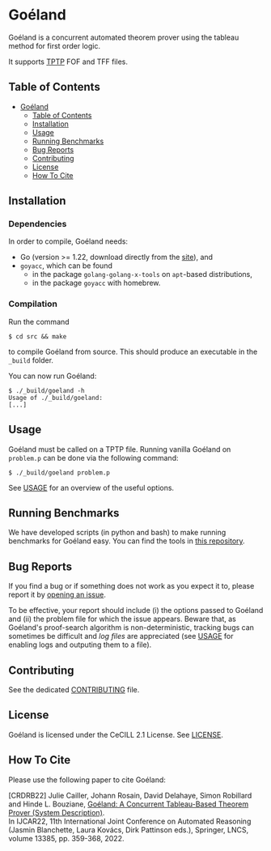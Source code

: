 # Goéland

Goéland is a concurrent automated theorem prover using the tableau method for first order logic.

It supports [TPTP](http://tptp.org/) FOF and TFF files.

## Table of Contents

- [Goéland](#goeland)
  - [Table of Contents](#table-of-contents)
  - [Installation](#installation)
  - [Usage](#usage)
  - [Running Benchmarks](#running-benchmarks)
  - [Bug Reports](#bug-reports)
  - [Contributing](#contributing)
  - [License](#license)
  - [How To Cite](#how-to-cite)

## Installation

### Dependencies

In order to compile, Goéland needs:
* Go (version >= 1.22, download directly from the [site](https://go.dev/)), and
* `goyacc`, which can be found
  - in the package `golang-golang-x-tools` on `apt`-based distributions,
  - in the package `goyacc` with homebrew.

### Compilation

Run the command
```console
$ cd src && make
```
to compile Goéland from source. This should produce an executable in the `_build` folder.

You can now run Goéland:
```console
$ ./_build/goeland -h
Usage of ./_build/goeland:
[...]
```

## Usage

Goéland must be called on a TPTP file. Running vanilla Goéland on `problem.p` can be done via the following command:
```console
$ ./_build/goeland problem.p
```

See [USAGE](USAGE.md) for an overview of the useful options.

## Running Benchmarks

We have developed scripts (in python and bash) to make running benchmarks for
Goéland easy. You can find the tools in [this repository](https://github.com/GoelandProver/GoelandBenchmarks/).

## Bug Reports

If you find a bug or if something does not work as you expect it to, please
report it by [opening an
issue](https://github.com/GoelandProver/Goeland/issues).

To be effective, your report should include (i) the options passed to Goéland
and (ii) the problem file for which the issue appears. Beware that, as Goéland's
proof-search algorithm is non-deterministic, tracking bugs can sometimes be
difficult and *log files* are appreciated (see [USAGE](USAGE.md) for enabling
logs and outputing them to a file).

## Contributing

See the dedicated [CONTRIBUTING](CONTRIBUTING.md) file.

## License

Goéland is licensed under the CeCILL 2.1 License. See [LICENSE](LICENSE).

## How To Cite

Please use the following paper to cite Goéland:

[CRDRB22] Julie Cailler, Johann Rosain, David Delahaye, Simon Robillard and Hinde
L. Bouziane, [Goéland: A Concurrent Tableau-Based Theorem Prover (System
Description)](https://doi.org/10.1007/978-3-031-10769-6_22).  
In IJCAR22, 11th International Joint Conference on Automated Reasoning (Jasmin
Blanchette, Laura Kovács, Dirk Pattinson eds.), Springer, LNCS, volume 13385,
pp. 359-368, 2022.
